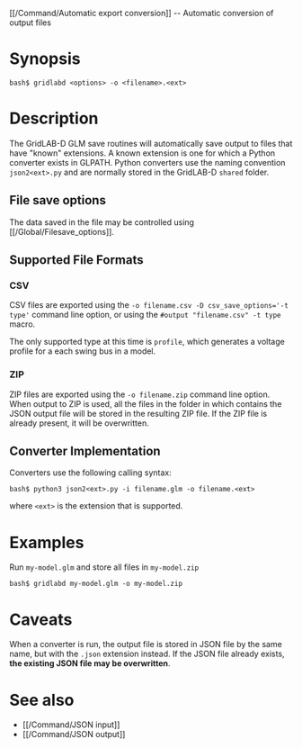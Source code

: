 [[/Command/Automatic export conversion]] -- Automatic conversion of output files 

# Synopsis

~~~
bash$ gridlabd <options> -o <filename>.<ext>
~~~

# Description

The GridLAB-D GLM save routines will automatically save output to files that have "known" extensions.  A known extension is one for which a Python converter exists in GLPATH. Python converters use the naming convention `json2<ext>.py` and are normally stored in the GridLAB-D `shared` folder.

## File save options

The data saved in the file may be controlled using [[/Global/Filesave_options]].

## Supported File Formats


### CSV

CSV files are exported using the `-o filename.csv -D csv_save_options='-t type'` command line option, or using the `#output "filename.csv" -t type` macro.

The only supported type at this time is `profile`, which generates a voltage profile for a each swing bus in a model.

### ZIP

ZIP files are exported using the `-o filename.zip` command line option.  When output to ZIP is used, all the files in the folder in which contains the JSON output file will be stored in the resulting ZIP file. If the ZIP file is already present, it will be overwritten.

## Converter Implementation

Converters use the following calling syntax:

~~~
bash$ python3 json2<ext>.py -i filename.glm -o filename.<ext>
~~~

where `<ext>` is the extension that is supported.

# Examples

Run `my-model.glm` and store all files in `my-model.zip`

~~~
bash$ gridlabd my-model.glm -o my-model.zip
~~~

# Caveats

When a converter is run, the output file is stored in JSON file by the same name, but with the `.json` extension instead.  If the JSON file already exists, **the existing JSON file may be overwritten**.

# See also

* [[/Command/JSON input]]
* [[/Command/JSON output]]
